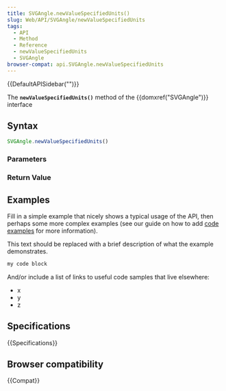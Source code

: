 ```yaml
---
title: SVGAngle.newValueSpecifiedUnits()
slug: Web/API/SVGAngle/newValueSpecifiedUnits
tags:
  - API
  - Method
  - Reference
  - newValueSpecifiedUnits
  - SVGAngle
browser-compat: api.SVGAngle.newValueSpecifiedUnits
---
```

{{DefaultAPISidebar("")}}

The **`newValueSpecifiedUnits()`** method of the {{domxref("SVGAngle")}} interface 

## Syntax

```js
SVGAngle.newValueSpecifiedUnits()
```

### Parameters



### Return Value



## Examples

Fill in a simple example that nicely shows a typical usage of the API, then perhaps some more complex examples (see our guide on how to add [code examples](/en-US/docs/MDN/Contribute/Structures/Code_examples) for more information).

This text should be replaced with a brief description of what the example demonstrates.

```js
my code block
```

And/or include a list of links to useful code samples that live elsewhere:

*   x
*   y
*   z

## Specifications

{{Specifications}}

## Browser compatibility

{{Compat}}

